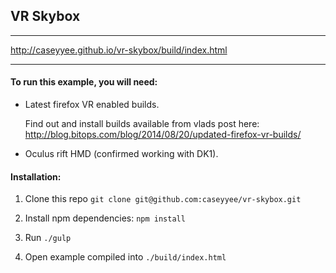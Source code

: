 ## VR Skybox
------------

http://caseyyee.github.io/vr-skybox/build/index.html


------------

#### To run this example, you will need:

* Latest firefox VR enabled builds.

    Find out and install builds available from vlads post here: http://blog.bitops.com/blog/2014/08/20/updated-firefox-vr-builds/

* Oculus rift HMD (confirmed working with DK1).


#### Installation:

1. Clone this repo `git clone git@github.com:caseyyee/vr-skybox.git`

2. Install npm dependencies: `npm install`

3. Run `./gulp` 
    
4. Open example compiled into `./build/index.html`